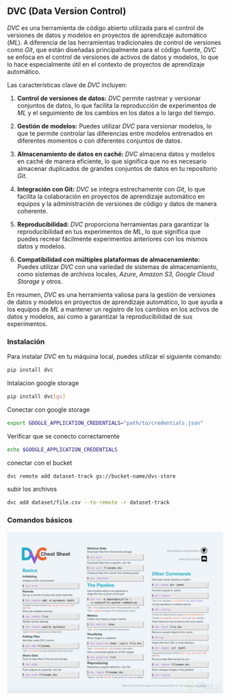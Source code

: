 ## DVC (Data Version Control)

*DVC* es una herramienta de código abierto utilizada para el control de versiones de datos y modelos en proyectos de aprendizaje automático (*ML*). A diferencia de las herramientas tradicionales de control de versiones como *Git*, que están diseñadas principalmente para el código fuente, *DVC* se enfoca en el control de versiones de activos de datos y modelos, lo que lo hace especialmente útil en el contexto de proyectos de aprendizaje automático.

Las características clave de *DVC* incluyen:

1. **Control de versiones de datos:** *DVC* permite rastrear y versionar conjuntos de datos, lo que facilita la reproducción de experimentos de *ML* y el seguimiento de los cambios en los datos a lo largo del tiempo.

2. **Gestión de modelos:** Puedes utilizar *DVC* para versionar modelos, lo que te permite controlar las diferencias entre modelos entrenados en diferentes momentos o con diferentes conjuntos de datos.

3. **Almacenamiento de datos en caché:** *DVC* almacena datos y modelos en caché de manera eficiente, lo que significa que no es necesario almacenar duplicados de grandes conjuntos de datos en tu repositorio *Git*.

4. **Integración con Git:** *DVC* se integra estrechamente con *Git*, lo que facilita la colaboración en proyectos de aprendizaje automático en equipos y la administración de versiones de código y datos de manera coherente.

5. **Reproducibilidad:** *DVC* proporciona herramientas para garantizar la reproducibilidad en tus experimentos de *ML*, lo que significa que puedes recrear fácilmente experimentos anteriores con los mismos datos y modelos.

6. **Compatibilidad con múltiples plataformas de almacenamiento:** Puedes utilizar *DVC* con una variedad de sistemas de almacenamiento, como sistemas de archivos locales, *Azure*, *Amazon S3*, *Google Cloud Storage* y otros.

En resumen, *DVC* es una herramienta valiosa para la gestión de versiones de datos y modelos en proyectos de aprendizaje automático, lo que ayuda a los equipos de *ML* a mantener un registro de los cambios en los activos de datos y modelos, así como a garantizar la reproducibilidad de sus experimentos.

### Instalación

Para instalar *DVC* en tu máquina local, puedes utilizar el siguiente comando:

```bash
pip install dvc
```
Intalacion google storage
```bash
pip install dvc[gs]
```

Conectar con google storage
```bash
export GOOGLE_APPLICATION_CREDENTIALS="path/to/credentials.json"
```
Verificar que se conecto correctamente
```bash
echo $GOOGLE_APPLICATION_CREDENTIALS
```

conectar con el bucket
```bash
dvc remote add dataset-track gs://bucket-name/dvc-store
```

subir los archivos
```bash
dvc add dataset/file.csv --to-remote -r dataset-track
```

### Comandos básicos
![DVC](images/DVC_cheatsheet.png)
